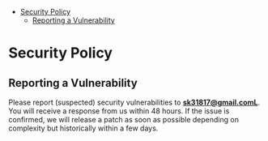 - [Security Policy](#security-policy)
    - [Reporting a Vulnerability](#reporting-a-vulnerability)

# Security Policy

## Reporting a Vulnerability

Please report (suspected) security vulnerabilities to
**[sk31817@gmail.comL](mailto:sk31817@gmail.com)**. You will receive a response from us within 48 hours. If the
issue is confirmed, we will release a patch as soon as possible depending on complexity but historically within a few
days.
